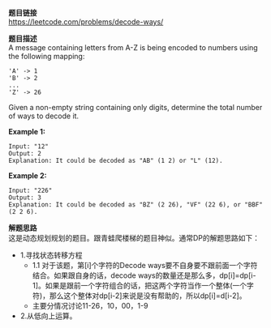 **题目链接**  
https://leetcode.com/problems/decode-ways/

**题目描述**  
A message containing letters from A-Z is being encoded to numbers using the following mapping:  
```
'A' -> 1
'B' -> 2
...
'Z' -> 26
```
Given a non-empty string containing only digits, determine the total number of ways to decode it.  

**Example 1:**  
```
Input: "12"
Output: 2
Explanation: It could be decoded as "AB" (1 2) or "L" (12).
```
**Example 2:**  
```
Input: "226"
Output: 3
Explanation: It could be decoded as "BZ" (2 26), "VF" (22 6), or "BBF" (2 2 6).
```

**解题思路**  
这是动态规划规划的题目。跟青蛙爬楼梯的题目神似。通常DP的解题思路如下：
* 1.寻找状态转移方程  
  * 1.1 对于该题，第[i]个字符的Decode ways要不自身要不跟前面一个字符结合。如果跟自身的话，decode ways的数量还是那么多，dp[i]=dp[i-1]。如果是跟前一个字符组合的话，把这两个字符当作一个整体(一个字符)，那么这个整体对dp[i-2]来说是没有帮助的，所以dp[i]=d[i-2]。
  * 主要分情况讨论11-26，10，00，1-9
* 2.从低向上运算。
